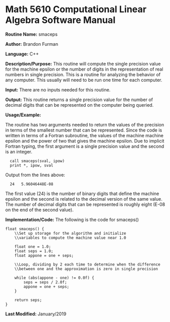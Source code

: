# Math 5610 Computational Linear Algebra Software Manual

**Routine Name:**           smaceps

**Author:** Brandon Furman

**Language:** C++

**Description/Purpose:** This routine will compute the single precision value for the machine epsilon or the number of digits
in the representation of real numbers in single precision. This is a routine for analyzing the behavior of any computer. This
usually will need to be run one time for each computer.

**Input:** There are no inputs needed for this routine.

**Output:** This routine returns a single precision value for the number of decimal digits that can be represented on the
computer being queried.

**Usage/Example:**

The routine has two arguments needed to return the values of the precision in terms of the smallest number that can be
represented. Since the code is written in terms of a Fortran subroutine, the values of the machine machine epsilon and
the power of two that gives the machine epsilon. Due to implicit Fortran typing, the first argument is a single precision
value and the second is an integer.

      call smaceps(sval, ipow)
      print *, ipow, sval

Output from the lines above:

      24   5.96046448E-08

The first value (24) is the number of binary digits that define the machine epsilon and the second is related to the
decimal version of the same value. The number of decimal digits that can be represented is roughly eight (E-08 on the
end of the second value).

**Implementation/Code:** The following is the code for smaceps()

    float smaceps() {
    	\\Set up storage for the algorithm and initialize
		\\variables to compute the machine value near 1.0

		float one = 1.0;
		float seps = 1.0;
		float appone = one + seps;

		\\Loop, dividing by 2 each time to determine when the difference
		\\between one and the approximation is zero in single precision

		while (abs(appone - one) != 0.0f) {
			seps = seps / 2.0f;
			appone = one + seps;
		}

		return seps;
    }

**Last Modified:** January/2019
